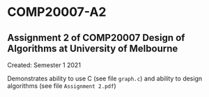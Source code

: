 # COMP20007-A2
## Assignment 2 of COMP20007 Design of Algorithms at University of Melbourne

Created: Semester 1 2021

Demonstrates ability to use C (see file `graph.c`) and ability to design algorithms (see file `Assignment 2.pdf`)


